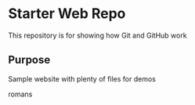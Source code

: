 # Starter Web Repo

This repository is for showing how Git and GitHub work

## Purpose

Sample website with plenty of files for demos


romans
